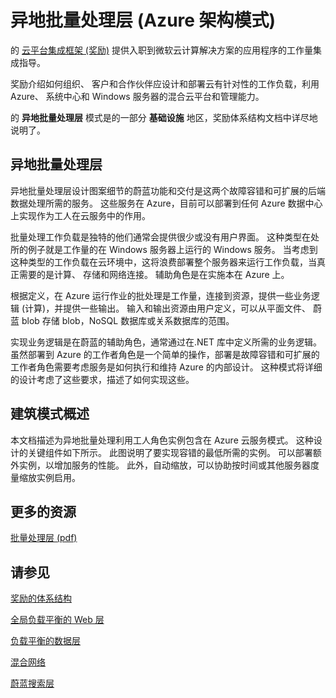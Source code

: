 <properties 
   pageTitle="Offsite Batch Processing Tier (Azure Architecture Patterns)" 
   description="The Offsite Batch Processing Tier pattern is part of the Infrastructure area, which is described extensively in the CPIF Architecture document." 
   services="" 
   documentationCenter="" 
   authors="arynes" 
   manager="fredhar" 
   editor=""/>

<tags
   ms.service="cloud-services"
   ms.devlang="multiple"
   ms.topic="article"
   ms.tgt_pltfrm="na"
   ms.workload="multiple" 
   ms.date="03/25/2015"
   ms.author="arynes"/>

# 异地批量处理层 (Azure 架构模式)

的 [云平台集成框架 (奖励)](azure-architectures-cpif-overview.md) 提供入职到微软云计算解决方案的应用程序的工作量集成指导。  

奖励介绍如何组织、 客户和合作伙伴应设计和部署云有针对性的工作负载，利用 Azure、 系统中心和 Windows 服务器的混合云平台和管理能力。 

的 **异地批量处理层** 模式是的一部分 **基础设施** 地区，奖励体系结构文档中详尽地说明了。 

##  异地批量处理层

异地批量处理层设计图案细节的蔚蓝功能和交付是这两个故障容错和可扩展的后端数据处理所需的服务。 这些服务在 Azure，目前可以部署到任何 Azure 数据中心上实现作为工人在云服务中的作用。   

批量处理工作负载是独特的他们通常会提供很少或没有用户界面。 这种类型在处所的例子就是工作量的在 Windows 服务器上运行的 Windows 服务。 当考虑到这种类型的工作负载在云环境中，这将浪费部署整个服务器来运行工作负载，当真正需要的是计算、 存储和网络连接。 辅助角色是在实施本在 Azure 上。 

根据定义，在 Azure 运行作业的批处理是工作量，连接到资源，提供一些业务逻辑 (计算)，并提供一些输出。 输入和输出资源由用户定义，可以从平面文件、 蔚蓝 blob 存储 blob，NoSQL 数据库或关系数据库的范围。   

实现业务逻辑是在蔚蓝的辅助角色，通常通过在.NET 库中定义所需的业务逻辑。 虽然部署到 Azure 的工作者角色是一个简单的操作，部署是故障容错和可扩展的工作者角色需要考虑服务是如何执行和维持 Azure 的内部设计。 这种模式将详细的设计考虑了这些要求，描述了如何实现这些。 

## 建筑模式概述 

本文档描述为异地批量处理利用工人角色实例包含在 Azure 云服务模式。 这种设计的关键组件如下所示。 此图说明了要实现容错的最低所需的实例。 可以部署额外实例，以增加服务的性能。 此外，自动缩放，可以协助按时间或其他服务器度量缩放实例启用。 

##  更多的资源
[批量处理层 (pdf)](https://gallery.technet.microsoft.com/Cloud-Platform-Integration-0bc3f8b1)

## 请参见
[奖励的体系结构](https://gallery.technet.microsoft.com/Cloud-Platform-Integration-bd1e434a) 

[全局负载平衡的 Web 层](https://gallery.technet.microsoft.com/Cloud-Platform-Integration-2c3c663a) 

[负载平衡的数据层](https://gallery.technet.microsoft.com/Cloud-Platform-Integration-dfb09e41)

[混合网络](https://gallery.technet.microsoft.com/Cloud-Platform-Integration-5e401f38)

[蔚蓝搜索层](https://gallery.technet.microsoft.com/Cloud-Platform-Integration-e581d65d) 

